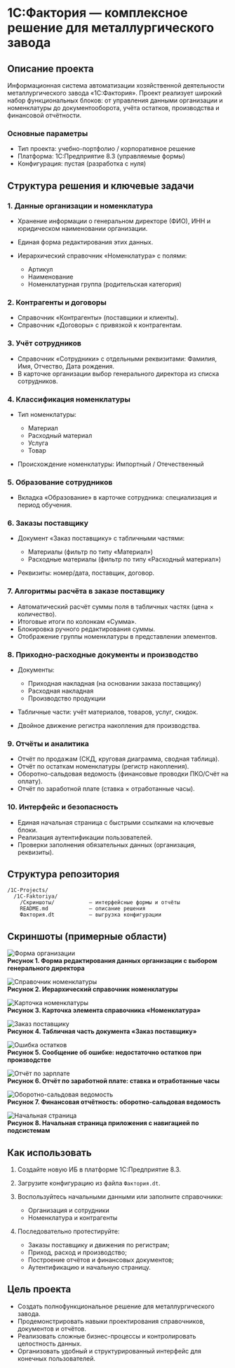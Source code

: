 # 1С:Фактория — комплексное решение для металлургического завода

## Описание проекта

Информационная система автоматизации хозяйственной деятельности металлургического завода «1С:Фактория».
Проект реализует широкий набор функциональных блоков: от управления данными организации и номенклатуры до документооборота, учёта остатков, производства и финансовой отчётности.

### Основные параметры

* Тип проекта: учебно-портфолио / корпоративное решение
* Платформа: 1С:Предприятие 8.3 (управляемые формы)
* Конфигурация: пустая (разработка с нуля)

## Структура решения и ключевые задачи

### 1. Данные организации и номенклатура

* Хранение информации о генеральном директоре (ФИО), ИНН и юридическом наименовании организации.
* Единая форма редактирования этих данных.
* Иерархический справочник «Номенклатура» с полями:

  * Артикул
  * Наименование
  * Номенклатурная группа (родительская категория)

### 2. Контрагенты и договоры

* Справочник «Контрагенты» (поставщики и клиенты).
* Справочник «Договоры» с привязкой к контрагентам.

### 3. Учёт сотрудников

* Справочник «Сотрудники» с отдельными реквизитами: Фамилия, Имя, Отчество, Дата рождения.
* В карточке организации выбор генерального директора из списка сотрудников.

### 4. Классификация номенклатуры

* Тип номенклатуры:

  * Материал
  * Расходный материал
  * Услуга
  * Товар
* Происхождение номенклатуры: Импортный / Отечественный

### 5. Образование сотрудников

* Вкладка «Образование» в карточке сотрудника: специализация и период обучения.

### 6. Заказы поставщику

* Документ «Заказ поставщику» с табличными частями:

  * Материалы (фильтр по типу «Материал»)
  * Расходные материалы (фильтр по типу «Расходный материал»)
* Реквизиты: номер/дата, поставщик, договор.

### 7. Алгоритмы расчёта в заказе поставщику

* Автоматический расчёт суммы поля в табличных частях (цена × количество).
* Итоговые итоги по колонкам «Сумма».
* Блокировка ручного редактирования суммы.
* Отображение группы номенклатуры в представлении элементов.

### 8. Приходно-расходные документы и производство

* Документы:

  * Приходная накладная (на основании заказа поставщику)
  * Расходная накладная
  * Производство продукции
* Табличные части: учёт материалов, товаров, услуг, скидок.
* Двойное движение регистра накопления для производства.

### 9. Отчёты и аналитика

* Отчёт по продажам (СКД, круговая диаграмма, сводная таблица).
* Отчёт по остаткам номенклатуры (регистр накопления).
* Оборотно-сальдовая ведомость (финансовые проводки ПКО/Счёт на оплату).
* Отчёт по заработной плате (ставка × отработанные часы).

### 10. Интерфейс и безопасность

* Единая начальная страница с быстрыми ссылками на ключевые блоки.
* Реализация аутентификации пользователей.
* Проверки заполнения обязательных данных (организация, реквизиты).

## Структура репозитория

```
/1С-Projects/
  /1C-Faktoriya/
    /Скриншоты/           — интерфейсные формы и отчёты
    README.md             — описание решения
    Фактория.dt           — выгрузка конфигурации
```

## Скриншоты (примерные области)

![Форма организации](Скриншоты/Рисунок1.1.png)  
**Рисунок 1. Форма редактирования данных организации с выбором генерального директора**

![Справочник номенклатуры](Скриншоты/Рисунок2.1.png)  
**Рисунок 2. Иерархический справочник номенклатуры**

![Карточка номенклатуры](Скриншоты/Рисунок2.2.png)  
**Рисунок 3. Карточка элемента справочника «Номенклатура»**

![Заказ поставщику](Скриншоты/Рисунок7.1.png)  
**Рисунок 4. Табличная часть документа «Заказ поставщику»**

![Ошибка остатков](Скриншоты/Рисунок10.1.png)  
**Рисунок 5. Сообщение об ошибке: недостаточно остатков при производстве**

![Отчёт по зарплате](Скриншоты/Рисунок13.1.png)  
**Рисунок 6. Отчёт по заработной плате: ставка и отработанные часы**

![Оборотно-сальдовая ведомость](Скриншоты/Рисунок14.1.png)  
**Рисунок 7. Финансовая отчётность: оборотно-сальдовая ведомость**

![Начальная страница](Скриншоты/Рисунок15.1.png)  
**Рисунок 8. Начальная страница приложения с навигацией по подсистемам**

## Как использовать

1. Создайте новую ИБ в платформе 1С:Предприятие 8.3.
2. Загрузите конфигурацию из файла `Фактория.dt`.
3. Воспользуйтесь начальными данными или заполните справочники:

   * Организация и сотрудники
   * Номенклатура и контрагенты
4. Последовательно протестируйте:

   * Заказы поставщику и движения по регистрам;
   * Приход, расход и производство;
   * Построение отчётов и финансовых документов;
   * Аутентификацию и начальную страницу.

## Цель проекта

* Создать полнофункциональное решение для металлургического завода.
* Продемонстрировать навыки проектирования справочников, документов и отчётов.
* Реализовать сложные бизнес-процессы и контролировать целостность данных.
* Организовать удобный и структурированный интерфейс для конечных пользователей.
